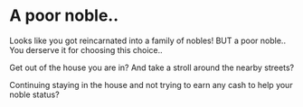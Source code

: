 # A poor noble..

Looks like you got reincarnated into a family of nobles! BUT a poor noble.. You derserve it for choosing this choice..

Get out of the house you are in? And take a stroll around the nearby streets?

Continuing staying in the house and not trying to earn any cash to help your noble status?
